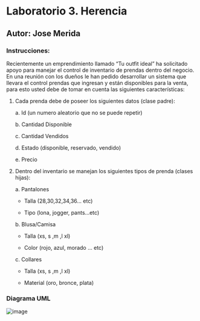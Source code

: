 # Laboratorio 3. Herencia
## Autor: Jose Merida
### Instrucciones:
Recientemente un emprendimiento llamado “Tu outfit ideal” ha solicitado apoyo para manejar el
control de inventario de prendas dentro del negocio.
En una reunión con los dueños le han pedido desarrollar un sistema que llevara el control prendas
que ingresan y están disponibles para la venta, para esto usted debe de tomar en cuenta las
siguientes características:
1. Cada prenda debe de poseer los siguientes datos (clase padre):
   
    a. Id (un numero aleatorio que no se puede repetir)

    b. Cantidad Disponible

    c. Cantidad Vendidos

    d. Estado (disponible, reservado, vendido)

    e. Precio

2. Dentro del inventario se manejan los siguientes tipos de prenda (clases hijas):
   
    a. Pantalones

      - Talla (28,30,32,34,36... etc)

      - Tipo (lona, jogger, pants...etc)

    b. Blusa/Camisa
  
      - Talla (xs, s ,m ,l xl)
  
      - Color (rojo, azul, morado ... etc)
  
    c. Collares

      - Talla (xs, s ,m ,l xl)
  
      - Material (oro, bronce, plata)
### Diagrama UML
![image](https://github.com/user-attachments/assets/d866577a-81af-4aab-b1e9-0ff49945a78f)
